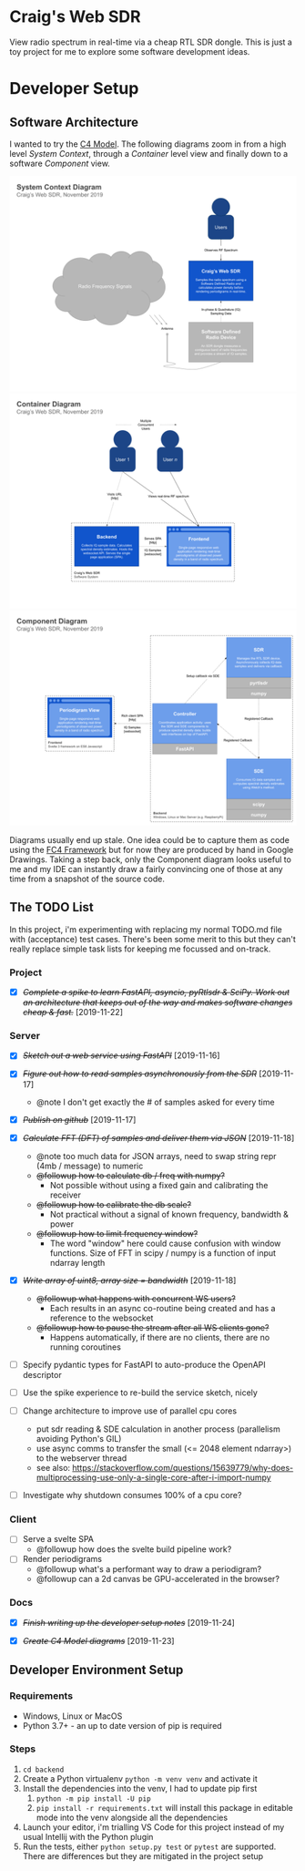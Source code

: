 # Craig's Web SDR

View radio spectrum in real-time via a cheap RTL SDR dongle. This is just
a toy project for me to explore some software development ideas.


# Developer Setup


## Software Architecture

I wanted to try the [C4 Model](https://c4model.com/). The following diagrams zoom in from a high level *System Context*, through a *Container* level view and finally down to a software *Component* view.

[![System Context](docs/c4-diagrams/system-context.svg)](https://docs.google.com/drawings/d/1wvggrY-X2u0tnscYpSjtcwoO0D5ficgHmu_-W-CKxaE)
[![Containers](docs/c4-diagrams/containers.svg)](https://docs.google.com/drawings/d/1USTx74Sn3i6TVZlyy26hzhkeudmNLfpeVNOwFR05lqU)
[![Components](docs/c4-diagrams/components.svg)](https://docs.google.com/drawings/d/1stXhaskBHW0WGkbCggHIabUdGVXizONAG1BldyojRpE)

Diagrams usually end up stale. One idea could be to capture them as code using the [FC4 Framework](https://fundingcircle.github.io/fc4-framework/) but for now they are produced by hand in Google Drawings. Taking a step back, only the Component diagram looks useful to me and my IDE can instantly draw a fairly convincing one of those at any time from a snapshot of the source code.


## The TODO List

In this project, i'm experimenting with replacing my normal TODO.md file with (acceptance) test cases. There's been some merit to this but they can't really replace simple task lists for keeping me focussed and on-track.


### Project

* [X] ~~*Complete a spike to learn FastAPI, asyncio, pyRtlsdr & SciPy. Work out an architecture that keeps out of the way and makes software changes cheap & fast.*~~ [2019-11-22]


### Server

* [X] ~~*Sketch out a web service using FastAPI*~~ [2019-11-16]
* [X] ~~*Figure out how to read samples asynchronously from the SDR*~~ [2019-11-17]
  * @note I don't get exactly the # of samples asked for every time
* [X] ~~*Publish on github*~~ [2019-11-17]
* [X] ~~*Calculate FFT (DFT) of samples and deliver them via JSON*~~ [2019-11-18]
  * @note too much data for JSON arrays, need to swap string repr (4mb / message) to numeric
  * ~~@followup how to calculate db / freq with numpy?~~
    * Not possible without using a fixed gain and calibrating the receiver
  * ~~@followup how to calibrate the db scale?~~
    * Not practical without a signal of known frequency, bandwidth & power
  * ~~@followup how to limit frequency window?~~
    * The word "window" here could cause confusion with window functions. Size of FFT in scipy / numpy is a function of input ndarray length
* [X] ~~*Write array of uint8, array size = bandwidth*~~ [2019-11-18]
  * ~~@followup what happens with concurrent WS users?~~
    * Each results in an async co-routine being created and has a reference to the websocket
  * ~~@followup how to pause the stream after all WS clients gone?~~
    * Happens automatically, if there are no clients, there are no running coroutines
* [ ] Specify pydantic types for FastAPI to auto-produce the OpenAPI descriptor
* [ ] Use the spike experience to re-build the service sketch, nicely
* [ ] Change architecture to improve use of parallel cpu cores
  * put sdr reading & SDE calculation in another process (parallelism avoiding Python's GIL)
  * use async comms to transfer the small (<= 2048 element ndarray>) to the webserver thread
  * see also: https://stackoverflow.com/questions/15639779/why-does-multiprocessing-use-only-a-single-core-after-i-import-numpy
* [ ] Investigate why shutdown consumes 100% of a cpu core?


### Client

* [ ] Serve a svelte SPA
  * @followup how does the svelte build pipeline work?
* [ ] Render periodigrams
  * @followup what's a performant way to draw a periodigram?
  * @followup can a 2d canvas be GPU-accelerated in the browser?


### Docs

* [X] ~~*Finish writing up the developer setup notes*~~ [2019-11-24]
* [X] ~~*Create C4 Model diagrams*~~ [2019-11-23]


## Developer Environment Setup


### Requirements

* Windows, Linux or MacOS
* Python 3.7+ - an up to date version of pip is required


### Steps

1. `cd backend`
1. Create a Python virtualenv `python -m venv venv` and activate it
1. Install the dependencies into the venv, I had to update pip first
    1. `python -m pip install -U pip`
    1. `pip install -r requirements.txt` will install this package in editable mode into the venv alongside all the dependencies
1. Launch your editor, i'm trialling VS Code for this project instead of my usual Intellij with the Python plugin
1. Run the tests, either `python setup.py test` or `pytest` are supported. There are differences but they are mitigated in the project setup
